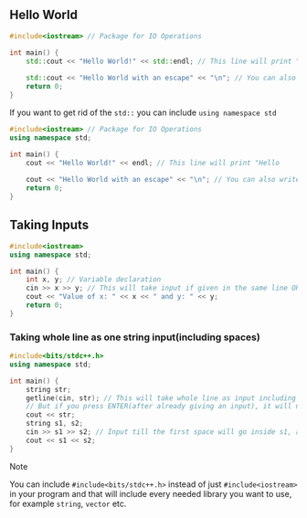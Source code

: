 ## Hello World

```c++
#include<iostream> // Package for IO Operations

int main() {
	std::cout << "Hello World!" << std::endl; // This line will print "Hello           World" and after the hello world the next output will be in the next line          thanks to "std::endl".
	
	std::cout << "Hello World with an escape" << "\n"; // You can also write "\n"      instead of "std::endl"
	return 0;
}
```

If you want to get rid of the `std::` you can include `using namespace std`

```c++
#include<iostream> // Package for IO Operations
using namespace std;

int main() {
	cout << "Hello World!" << endl; // This line will print "Hello                     World" and after the hello world the next output will be in the next line          thanks to "std::endl".
	
	cout << "Hello World with an escape" << "\n"; // You can also write "\n"           instead of "std::endl"
	return 0;
}
```

## Taking Inputs

```c++
#include<iostream>
using namespace std;

int main() {
	int x, y; // Variable declaration
	cin >> x >> y; // This will take input if given in the same line OR different      lines.
	cout << "Value of x: " << x << " and y: " << y;
	return 0;
}

```

### Taking whole line as one string input(including spaces)

```c++
#include<bits/stdc++.h>
using namespace std;

int main() {
	string str;
	getline(cin, str); // This will take whole line as input including spaces.
	// But if you press ENTER(after already giving an input), it will not pick         that up. 
	cout << str;
	string s1, s2;
	cin >> s1 >> s2; // Input till the first space will go inside s1, and after        the space will go inside s2
	cout << s1 << s2;
}
```


>[!Note]
>You can include `#include<bits/stdc++.h>` instead of just `#include<iostream>` in your program and that will include every needed library you want to use, for example `string`, `vector` etc.

